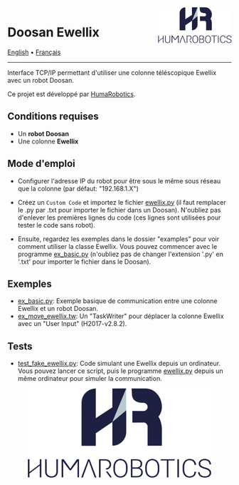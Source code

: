 <a href="https://www.humarobotics.com/">
    <img src="../images/Logo_HR_bleu.png" alt="HumaRobotics logo" title="HumaRobotics" align="right" height="80" />
</a>

# Doosan Ewellix

<p align="left">
  <a href="../README.md">English</a> •
  <a href="./README-fr.md">Français</a>
</p>

--------------

Interface TCP/IP permettant d'utiliser une colonne téléscopique Ewellix avec un robot Doosan.

Ce projet est développé par [HumaRobotics](https://www.humarobotics.com/).

## Conditions requises

- Un **robot Doosan**
- Une colonne **Ewellix**

## Mode d'emploi

- Configurer l'adresse IP du robot pour être sous le même sous réseau que la colonne (par défaut: "192.168.1.X")

- Créez un `Custom Code` et importez le fichier [ewellix.py](../ewellix.py) (il faut remplacer le .py par .txt pour importer le fichier dans un Doosan). N'oubliez pas d'enlever les premières lignes du code (ces lignes sont utilisées pour tester le code sans robot).

- Ensuite, regardez les exemples dans le dossier "examples" pour voir comment utiliser la classe Ewellix. Vous pouvez commencer avec le programme [ex_basic.py](../examples/ex_basic.py) (n'oubliez pas de changer l'extension '.py' en '.txt' pour importer le fichier dans le Doosan).

## Exemples

- [ex_basic.py](../examples/ex_basic.py): Exemple basique de communication entre une colonne Ewellix et un robot Doosan.
- [ex_move_ewellix.tw](./examples/ex_move_ewellix.tw): Un "TaskWriter" pour déplacer la colonne Ewellix avec un "User Input" (H2017-v2.8.2).

## Tests

- [test_fake_ewellix.py](../tests/test_fake_ewellix.py): Code simulant une Ewellix depuis un ordinateur. Vous pouvez lancer ce script, puis le programme  [ewellix.py](../Ewellix.py) depuis un même ordinateur pour simuler la communication.

<div align = "center" >
<img src="../images/Logo_HR_bleu.png" alt="HumaRobotics logo" title="HumaRobotics" height="200" />
</div>
